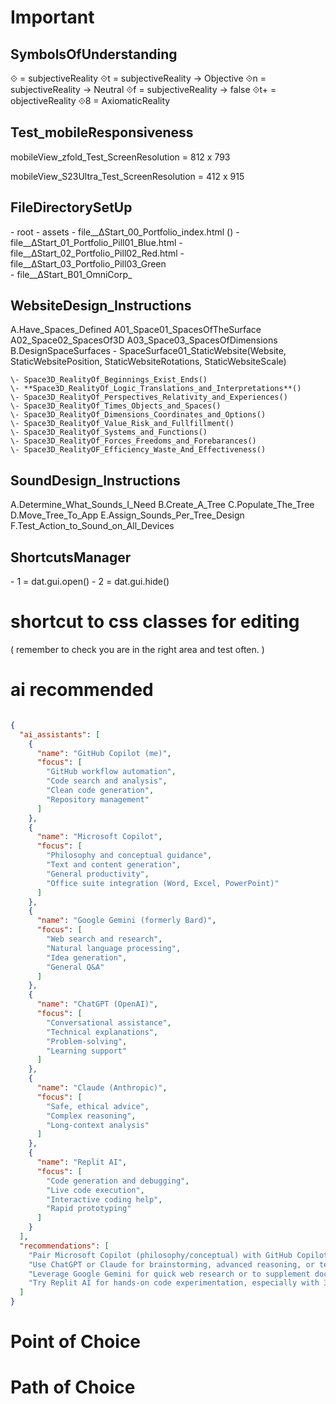 # Important

## SymbolsOfUnderstanding
⟐ = subjectiveReality
⟐t = subjectiveReality -> Objective
⟐n = subjectiveReality -> Neutral
⟐f = subjectiveReality -> false
⟐t+ = objectiveReality
⟐8 = AxiomaticReality



## Test_mobileResponsiveness

mobileView_zfold_Test_ScreenResolution = 812 x 793

mobileView_S23Ultra_Test_ScreenResolution = 412 x 915



## FileDirectorySetUp
\- root
    \- assets
    \- file__ΔStart_00_Portfolio_index.html ()
    \- file__ΔStart_01_Portfolio_Pill01_Blue.html
    \- file__ΔStart_02_Portfolio_Pill02_Red.html
    \- file__ΔStart_03_Portfolio_Pill03_Green
    \
    \- file__ΔStart_B01_OmniCorp_

## WebsiteDesign_Instructions
A.Have_Spaces_Defined
    A01_Space01_SpacesOfTheSurface
    A02_Space02_SpacesOf3D
    A03_Space03_SpacesOfDimensions
B.DesignSpaceSurfaces
    \- SpaceSurface01_StaticWebsite(Website, StaticWebsitePosition, StaticWebsiteRotations, StaticWebsiteScale)

    \- Space3D_RealityOf_Beginnings_Exist_Ends()
    \- **Space3D_RealityOf_Logic_Translations_and_Interpretations**()
    \- Space3D_RealityOf_Perspectives_Relativity_and_Experiences()
    \- Space3D_RealityOf_Times_Objects_and_Spaces()
    \- Space3D_RealityOf_Dimensions_Coordinates_and_Options()
    \- Space3D_RealityOf_Value_Risk_and_Fullfillment()
    \- Space3D_RealityOf_Systems_and_Functions()
    \- Space3D_RealityOf_Forces_Freedoms_and_Forebarances()
    \- Space3D_RealityOF_Efficiency_Waste_And_Effectiveness()




## SoundDesign_Instructions
A.Determine_What_Sounds_I_Need
B.Create_A_Tree
C.Populate_The_Tree
D.Move_Tree_To_App
E.Assign_Sounds_Per_Tree_Design
F.Test_Action_to_Sound_on_All_Devices




## ShortcutsManager
\- 1 = dat.gui.open()
\- 2 = dat.gui.hide()





# shortcut to css classes for editing

( remember to check you are in the right area and test often. )




# ai recommended
``` json

{
  "ai_assistants": [
    {
      "name": "GitHub Copilot (me)",
      "focus": [
        "GitHub workflow automation",
        "Code search and analysis",
        "Clean code generation",
        "Repository management"
      ]
    },
    {
      "name": "Microsoft Copilot",
      "focus": [
        "Philosophy and conceptual guidance",
        "Text and content generation",
        "General productivity",
        "Office suite integration (Word, Excel, PowerPoint)"
      ]
    },
    {
      "name": "Google Gemini (formerly Bard)",
      "focus": [
        "Web search and research",
        "Natural language processing",
        "Idea generation",
        "General Q&A"
      ]
    },
    {
      "name": "ChatGPT (OpenAI)",
      "focus": [
        "Conversational assistance",
        "Technical explanations",
        "Problem-solving",
        "Learning support"
      ]
    },
    {
      "name": "Claude (Anthropic)",
      "focus": [
        "Safe, ethical advice",
        "Complex reasoning",
        "Long-context analysis"
      ]
    },
    {
      "name": "Replit AI",
      "focus": [
        "Code generation and debugging",
        "Live code execution",
        "Interactive coding help",
        "Rapid prototyping"
      ]
    }
  ],
  "recommendations": [
    "Pair Microsoft Copilot (philosophy/conceptual) with GitHub Copilot (coding/workflow) for a holistic approach.",
    "Use ChatGPT or Claude for brainstorming, advanced reasoning, or technical explanations.",
    "Leverage Google Gemini for quick web research or to supplement documentation.",
    "Try Replit AI for hands-on code experimentation, especially with 3D prototypes."
  ]
}


```






# Point of Choice
# Path of Choice